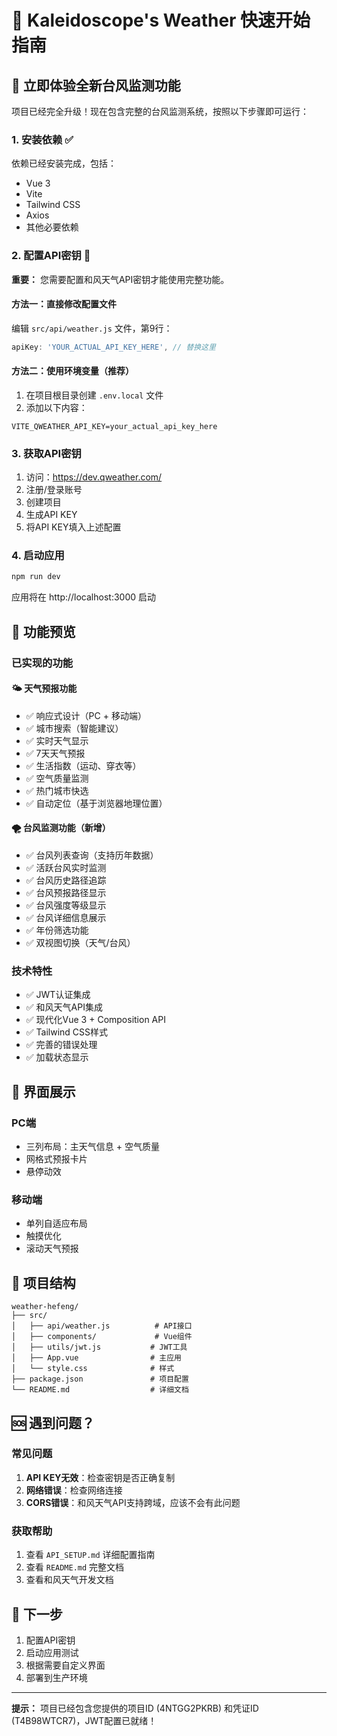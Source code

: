 # 🚀 Kaleidoscope's Weather 快速开始指南

## 🌈 立即体验全新台风监测功能

项目已经完全升级！现在包含完整的台风监测系统，按照以下步骤即可运行：

### 1. 安装依赖 ✅

依赖已经安装完成，包括：
- Vue 3
- Vite
- Tailwind CSS
- Axios
- 其他必要依赖

### 2. 配置API密钥 🔑

**重要：** 您需要配置和风天气API密钥才能使用完整功能。

#### 方法一：直接修改配置文件
编辑 `src/api/weather.js` 文件，第9行：
```javascript
apiKey: 'YOUR_ACTUAL_API_KEY_HERE', // 替换这里
```

#### 方法二：使用环境变量（推荐）
1. 在项目根目录创建 `.env.local` 文件
2. 添加以下内容：
```
VITE_QWEATHER_API_KEY=your_actual_api_key_here
```

### 3. 获取API密钥

1. 访问：https://dev.qweather.com/
2. 注册/登录账号
3. 创建项目
4. 生成API KEY
5. 将API KEY填入上述配置

### 4. 启动应用

```bash
npm run dev
```

应用将在 http://localhost:3000 启动

## 🌟 功能预览

### 已实现的功能
#### 🌤️ 天气预报功能
- ✅ 响应式设计（PC + 移动端）
- ✅ 城市搜索（智能建议）
- ✅ 实时天气显示
- ✅ 7天天气预报
- ✅ 生活指数（运动、穿衣等）
- ✅ 空气质量监测
- ✅ 热门城市快选
- ✅ 自动定位（基于浏览器地理位置）

#### 🌪️ 台风监测功能（新增）
- ✅ 台风列表查询（支持历年数据）
- ✅ 活跃台风实时监测
- ✅ 台风历史路径追踪
- ✅ 台风预报路径显示
- ✅ 台风强度等级显示
- ✅ 台风详细信息展示
- ✅ 年份筛选功能
- ✅ 双视图切换（天气/台风）

### 技术特性
- ✅ JWT认证集成
- ✅ 和风天气API集成
- ✅ 现代化Vue 3 + Composition API
- ✅ Tailwind CSS样式
- ✅ 完善的错误处理
- ✅ 加载状态显示

## 📱 界面展示

### PC端
- 三列布局：主天气信息 + 空气质量
- 网格式预报卡片
- 悬停动效

### 移动端
- 单列自适应布局
- 触摸优化
- 滚动天气预报

## 🔧 项目结构

```
weather-hefeng/
├── src/
│   ├── api/weather.js          # API接口
│   ├── components/             # Vue组件
│   ├── utils/jwt.js           # JWT工具
│   ├── App.vue                # 主应用
│   └── style.css              # 样式
├── package.json               # 项目配置
└── README.md                  # 详细文档
```

## 🆘 遇到问题？

### 常见问题
1. **API KEY无效**：检查密钥是否正确复制
2. **网络错误**：检查网络连接
3. **CORS错误**：和风天气API支持跨域，应该不会有此问题

### 获取帮助
1. 查看 `API_SETUP.md` 详细配置指南
2. 查看 `README.md` 完整文档
3. 查看和风天气开发文档

## 🎯 下一步

1. 配置API密钥
2. 启动应用测试
3. 根据需要自定义界面
4. 部署到生产环境

---

**提示：** 项目已经包含您提供的项目ID (4NTGG2PKRB) 和凭证ID (T4B98WTCR7)，JWT配置已就绪！

